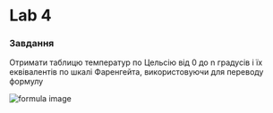 # Lab 4

### Завдання 
Отримати таблицю температур по Цельсію від 0 до n градусів і їх еквівалентів по шкалі Фаренгейта, використовуючи для переводу формулу

![formula image](Documents/Programming/kpi/programming-basics/C-plus-plus/bachelor/year-1/semester-1/Lab-4/assets/celsius-fahrenheit-formula.png)